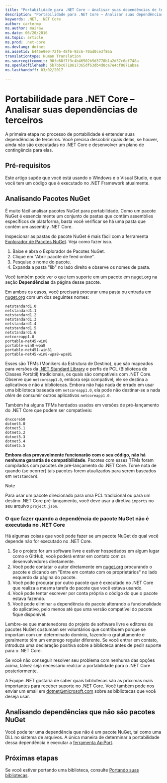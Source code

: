 ```yaml
---
title: "Portabilidade para .NET Core – Analisar suas dependências de terceiros"
description: "Portabilidade para .NET Core – Analisar suas dependências de terceiros"
keywords: .NET, .NET Core
author: cartermp
ms.author: mairaw
ms.date: 06/20/2016
ms.topic: article
ms.prod: .net-core
ms.devlang: dotnet
ms.assetid: b446e9e0-72f6-48f6-92c6-70ad0ce3f86a
translationtype: Human Translation
ms.sourcegitcommit: 90fe68f7f3c4b46502b5d3770b1a2d57c6af748a
ms.openlocfilehash: 5b7bbc0718817365df63db4d8ca7e4cf8871abae
ms.lasthandoff: 03/02/2017

---
```


# <a name="porting-to-net-core---analyzing-your-third-party-party-dependencies"></a>Portabilidade para .NET Core – Analisar suas dependências de terceiros

A primeira etapa no processo de portabilidade é entender suas dependências de terceiros.  Você precisa descobrir quais delas, se houver, ainda não são executadas no .NET Core e desenvolver um plano de contingência para elas.

## <a name="prerequisites"></a>Pré-requisitos

Este artigo supõe que você está usando o Windows e o Visual Studio, e que você tem um código que é executado no .NET Framework atualmente.

## <a name="analyzing-nuget-packages"></a>Analisando Pacotes NuGet

É muito fácil analisar pacotes NuGet para portabilidade.  Como um pacote NuGet é essencialmente um conjunto de pastas que contêm assemblies específicos de plataforma, basta você verificar se há uma pasta que contém um assembly .NET Core.

Inspecionar as pastas do pacote NuGet é mais fácil com a ferramenta [Explorador de Pacotes NuGet](https://github.com/NuGetPackageExplorer/NuGetPackageExplorer).  Veja como fazer isso.

1. Baixe e abra o Explorador de Pacotes NuGet.
2. Clique em "Abrir pacote de feed online".
3. Pesquise o nome do pacote.
4. Expanda a pasta "lib" no lado direito e observe os nomes de pasta.

Você também pode ver o que tem suporte em um pacote em [nuget.org](https://www.nuget.org/) na seção **Dependências** da página desse pacote.

Em ambos os casos, você precisará procurar uma pasta ou entrada em [nuget.org](https://www.nuget.org/) com um dos seguintes nomes:

```
netstandard1.0
netstandard1.1
netstandard1.2
netstandard1.3
netstandard1.4
netstandard1.5
netstandard1.6
netcoreapp1.0
portable-net45-win8
portable-win8-wpa8
portable-net451-win81
portable-net45-win8-wpa8-wpa81
```

Esses são TFMs (Monikers da Estrutura de Destino), que são mapeados para versões da [.NET Standard Library](../../standard/library.md) e perfis de PCL (Biblioteca de Classes Portátil) tradicionais, os quais são compatíveis com .NET Core.  Observe que `netcoreapp1.0`, embora seja compatível, ele se destina a aplicativos e não a bibliotecas.  Embora não haja nada de errado em usar uma biblioteca baseada em `netcoreapp1.0`, ela pode não destinar-se a nada *além* de consumir outros aplicativos `netcoreapp1.0`.

Também há alguns TFMs herdados usados em versões de pré-lançamento do .NET Core que podem ser compatíveis:

```
dnxcore50
dotnet5.0
dotnet5.1
dotnet5.2
dotnet5.3
dotnet5.4
dotnet5.5
```

**Embora elas provavelmente funcionarão com o seu código, não há nenhuma garantia de compatibilidade**.  Pacotes com esses TFMs foram compilados com pacotes de pré-lançamento do .NET Core.  Tome nota de quando (se ocorrer) tais pacotes forem atualizados para serem baseados em `netstandard`.

> [!NOTE]
> Para usar um pacote direcionado para uma PCL tradicional ou para um destino .NET Core pré-lançamento, você deve usar a diretiva `imports` no seu arquivo `project.json`.

### <a name="what-to-do-when-your-nuget-package-dependency-doesnt-run-on-net-core"></a>O que fazer quando a dependência de pacote NuGet não é executada no .NET Core

Há algumas coisas que você pode fazer se um pacote NuGet do qual você depende não for executado no .NET Core.

1. Se o projeto for um software livre e estiver hospedados em algum lugar como o GitHub, você poderá entrar em contato com os desenvolvedores diretamente.
2. Você pode contatar o autor diretamente em [nuget.org](https://www.nuget.org/) procurando o pacote e clicando em "Entre em contato com os proprietários" no lado esquerdo da página do pacote.
3. Você pode procurar por outro pacote que é executado no .NET Core que realiza a mesma tarefa do pacote que você estava usando.
4. Você pode tentar escrever por conta própria o código do que o pacote estava fazendo.
5. Você pode eliminar a dependência do pacote alterando a funcionalidade do aplicativo, pelo menos até que uma versão compatível do pacote fique disponível.

Lembre-se que mantenedores do projeto de software livre e editores de pacotes NuGet costumam ser voluntários que contribuem porque se importam com um determinado domínio, fazendo-o gratuitamente e geralmente têm um emprego regular diferente. Se você entrar em contato, introduza uma declaração positiva sobre a biblioteca antes de pedir suporte para o .NET Core.

Se você não conseguir resolver seu problema com nenhuma das opções acima, talvez seja necessário realizar a portabilidade para o .NET Core posteriormente.

A Equipe .NET gostaria de saber quais bibliotecas são as próximas mais importantes para receber suporte no .NET Core. Você também pode nos enviar um email em dotnet@microsoft.com sobre as bibliotecas que você deseja usar.

## <a name="analyzing-dependencies-which-arent-nuget-packages"></a>Analisando dependências que não são pacotes NuGet

Você pode ter uma dependência que não é um pacote NuGet, tal como uma DLL no sistema de arquivos.  A única maneira de determinar a portabilidade dessa dependência é executar a [ferramenta ApiPort](https://github.com/Microsoft/dotnet-apiport/blob/master/docs/HowTo/).

## <a name="next-steps"></a>Próximas etapas

Se você estiver portando uma biblioteca, consulte [Portando suas bibliotecas](libraries.md).

